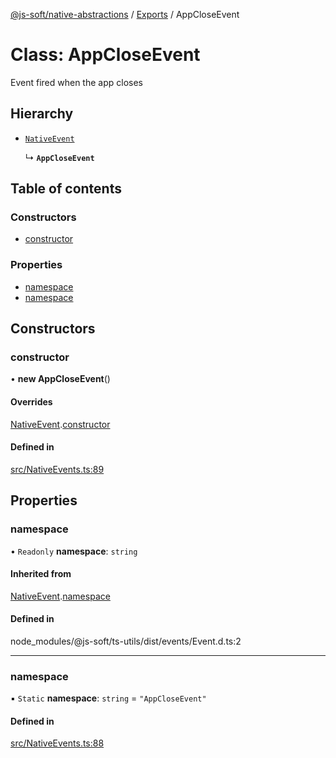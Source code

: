 [@js-soft/native-abstractions](../README.md) / [Exports](../modules.md) / AppCloseEvent

# Class: AppCloseEvent

Event fired when the app closes

## Hierarchy

- [`NativeEvent`](NativeEvent.md)

  ↳ **`AppCloseEvent`**

## Table of contents

### Constructors

- [constructor](AppCloseEvent.md#constructor)

### Properties

- [namespace](AppCloseEvent.md#namespace)
- [namespace](AppCloseEvent.md#namespace)

## Constructors

### constructor

• **new AppCloseEvent**()

#### Overrides

[NativeEvent](NativeEvent.md).[constructor](NativeEvent.md#constructor)

#### Defined in

[src/NativeEvents.ts:89](https://github.com/js-soft/ts-native-access/blob/2fee55d/packages/abstractions/src/NativeEvents.ts#L89)

## Properties

### namespace

• `Readonly` **namespace**: `string`

#### Inherited from

[NativeEvent](NativeEvent.md).[namespace](NativeEvent.md#namespace)

#### Defined in

node_modules/@js-soft/ts-utils/dist/events/Event.d.ts:2

___

### namespace

▪ `Static` **namespace**: `string` = `"AppCloseEvent"`

#### Defined in

[src/NativeEvents.ts:88](https://github.com/js-soft/ts-native-access/blob/2fee55d/packages/abstractions/src/NativeEvents.ts#L88)
